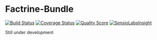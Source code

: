 # Factrine-Bundle
[![Build Status](https://travis-ci.org/fludio/factrine-bundle.svg?branch=master)](https://travis-ci.org/fludio/factrine-bundle)
[![Coverage Status](https://coveralls.io/repos/fludio/factrine-bundle/badge.svg?branch=master&service=github)](https://coveralls.io/github/fludio/factrine-bundle?branch=master)
[![Quality Score](https://scrutinizer-ci.com/g/fludio/factrine-bundle/badges/quality-score.png?b=master)](https://scrutinizer-ci.com/g/fludio/factrine-bundle/?branch=master)
[![SensioLabsInsight](https://insight.sensiolabs.com/projects/215438b0-217c-46a8-a9d5-5705d2267b1d/mini.png)](https://insight.sensiolabs.com/projects/215438b0-217c-46a8-a9d5-5705d2267b1d)

Still under development
